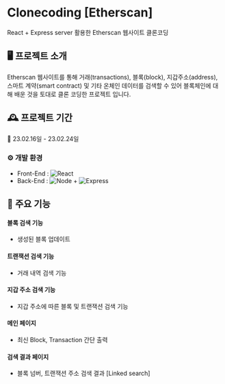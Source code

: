 # Clonecoding [Etherscan]

React + Express server 활용한 Etherscan 웹사이트 클론코딩

## 🖥️ 프로젝트 소개

Etherscan 웹사이트를 통해 거래(transactions), 블록(block), 지갑주소(address), 스마트 계약(smart contract) 및 기타 온체인 데이터를 검색할 수 있어 블록체인에 대해 배운 것을 토대로 클론 코딩한 프로젝트 입니다.
<br>

## 🕰️ 프로젝트 기간

🔸 23.02.16일 - 23.02.24일
<br>

### ⚙️ 개발 환경

-   Front-End : <img alt="React" src ="https://img.shields.io/badge/framework-react-blue?style=plastic&logo=react"/>
    <br>
-   Back-End : <img alt="Node" src ="https://img.shields.io/badge/framework-node.js-green?style=plastic&logo=node.js"/> + <img alt="Express" src ="https://img.shields.io/badge/framework-Express.js-white?style=plastic&logo=express"/>
    <br>

## 📌 주요 기능

#### 블록 검색 기능

-   생성된 블록 업데이트

#### 트랜잭션 검색 기능

-   거래 내역 검색 기능

#### 지갑 주소 검색 기능

-   지갑 주소에 따른 블록 및 트랜잭션 검색 기능

#### 메인 페이지

-   최신 Block, Transaction 간단 출력

#### 검색 결과 페이지

-   블록 넘버, 트랜잭션 주소 검색 결과 [Linked search]
